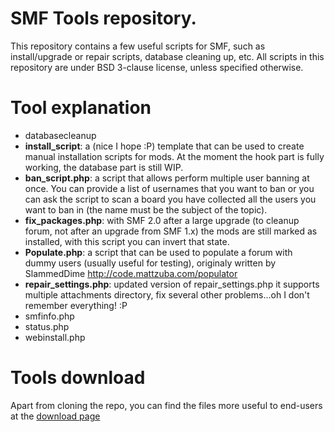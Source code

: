 # SMF Tools repository.

This repository contains a few useful scripts for SMF, such as install/upgrade or repair scripts, database cleaning up, etc.
All scripts in this repository are under BSD 3-clause license, unless specified otherwise.

# Tool explanation

* databasecleanup
* **install_script**: a (nice I hope :P) template that can be used to create manual installation scripts for mods. At the moment the hook part is fully working, the database part is still WIP.
* **ban_script.php**: a script that allows perform multiple user banning at once. You can provide a list of usernames that you want to ban or you can ask the script to scan a board you have collected all the users you want to ban in (the name must be the subject of the topic).
* **fix_packages.php**: with SMF 2.0 after a large upgrade (to cleanup forum, not after an upgrade from SMF 1.x) the mods are still marked as installed, with this script you can invert that state.
* **Populate.php**: a script that can be used to populate a forum with dummy users (usually useful for testing), originaly written by SlammedDime http://code.mattzuba.com/populator
* **repair_settings.php**: updated version of repair_settings.php it supports multiple attachments directory, fix several other problems...oh I don't remember everything! :P
* smfinfo.php
* status.php
* webinstall.php

# Tools download

Apart from cloning the repo, you can find the files more useful to end-users at the [download page](https://github.com/emanuele45/tools/downloads)